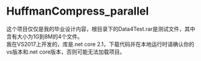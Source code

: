 # HuffmanCompress_parallel
这个项目仅仅是我的毕业设计内容，根目录下的Data4Test.rar是测试文件，其中含有大小为1G到8M的4个文件。<br/>
我在VS2017上开发的，库是.net core 2.1，下载代码并在本地运行时请确认你的vs版本和.net core版本，否则可能无法加载项目。
